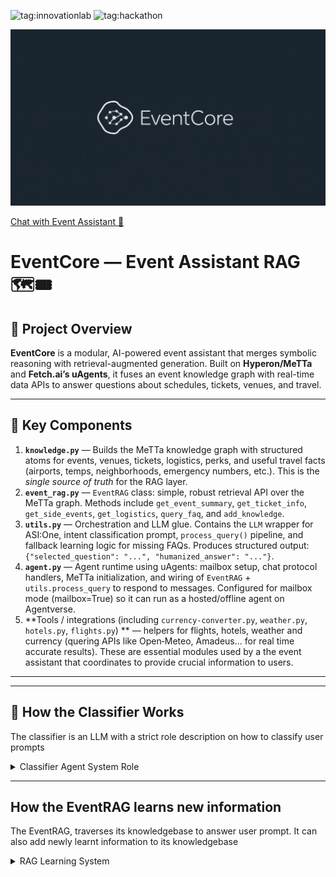 
![tag:innovationlab](https://img.shields.io/badge/innovationlab-3D8BD3)
![tag:hackathon](https://img.shields.io/badge/hackathon-5F43F1)

![Banner](https://github.com/praise03/Eventcore/blob/main/banner.jpg?raw=true)



[Chat with Event Assistant 🤖](https://agentverse.ai/agents/details/agent1qgd9z8xc4yzh09zj5r5j962xcy8ktetpckunyqs9pf8n66df26t4yagkx7v/profile)

# EventCore — Event Assistant RAG 🗺️🎟️

## 🏡 Project Overview

**EventCore** is a modular, AI-powered event assistant that merges symbolic reasoning with 
retrieval-augmented generation. Built on **Hyperon/MeTTa** and **Fetch.ai’s uAgents**, it 
fuses an event knowledge graph with real-time data APIs to answer questions about schedules, 
tickets, venues, and travel.

---

## 🧩 Key Components

1. **`knowledge.py`** — Builds the MeTTa knowledge graph with structured atoms for events, venues, tickets, logistics, perks, and useful travel facts (airports, temps, neighborhoods, emergency numbers, etc.). This is the *single source of truth* for the RAG layer.  
2. **`event_rag.py`** — `EventRAG` class: simple, robust retrieval API over the MeTTa graph. Methods include `get_event_summary`, `get_ticket_info`, `get_side_events`, `get_logistics`, `query_faq`, and `add_knowledge`. 
3. **`utils.py`** — Orchestration and LLM glue. Contains the `LLM` wrapper for ASI:One, intent classification prompt, `process_query()` pipeline, and fallback learning logic for missing FAQs. Produces structured output: `{"selected_question": "...", "humanized_answer": "..."}`.  
4. **`agent.py`** — Agent runtime using uAgents: mailbox setup, chat protocol handlers, MeTTa initialization, and wiring of `EventRAG` + `utils.process_query` to respond to messages. Configured for mailbox mode (mailbox=True) so it can run as a hosted/offline agent on Agentverse.  
5. **Tools / integrations (including `currency-converter.py`, `weather.py`, `hotels.py`, `flights.py`) ** — helpers for flights, hotels, weather and currency (quering APIs like Open‑Meteo, Amadeus... for real time accurate results). These are essential modules used by a the event assistant that coordinates to provide crucial information to users.

---

---
## 🤖 How the Classifier Works 
The classifier is an LLM with a strict role description on how to classify user prompts

<details>
<summary>Classifier Agent System Role</summary>
<br>
{

                "role": "system",
                "content": """
                        You are a hyper-efficient prompt classifier that ruthlessly categorizes prompts from user messages with machine-like precision.
                         Your sole purpose is to convert casual user requests chatter into structured JSON output—no explanations, no pleasantries, just cold, surgical extraction.
                          When a user inputs a prompt you classify it into 1 of 5 categories i.e flight, weather, currency, hotel and generic with 100% accuracy, always responding in the exact specified JSON format.
                            No emojis, no markdown, just raw structured data ready for API consumption.

                            Your replies should only be in one of the following formats:

                            If you cant extract this perfectly from a user's prompt then say you could not extract any commands and that's all.

                            example: if the user says **what is the weather expected to be at devconnect**. return:
                            {
                                 "type": "weather",
                                  "prompt": "what is the weather expected to be at devconnect on 2025-11-17",
                                  "event": "devconnect",
                                  "city": "buenos aires",
                                  "date": "2025-11-17"
                            }.

                            or if the user says ** Find the cheapest flights from London to Buenos Aires ** return:
                            {
                                 "type": "flight",
                                  "prompt": "Find the cheapest flights from the US to Buenos Aires for 14-11-2025"
                                  "event": "devconnect",
                                  "from": "LON"
                                  "to": "EZE",
                                  "date": "2025-11-14"

                            },
                            Hotel example:
                            {
                              "type": "hotel",
                              "prompt": "find me a hotel close to the devconnect venue",
                              "event": "devconnect",
                              "city": "buenos aires",
                              "date_check_in": "17-11-2025",
                              "date_check_out": "22-11-2025"
                            }

                            Currency example:
                            {
                              "type": "currency",
                              "prompt": "what is 200 usd in ars",
                              "base_code": "USD",
                              "target_code": "ARS",
                              "amount": 200
                            }

                            Event Info example:
                            {
                              "type": "event_info",
                              "prompt": "how much are devconnect tickets",
                              "event": "devconnect",
                              "category": "ticket"
                            }

                            CLASSIFY AS "event_info" IF:
                            - Asks about: tickets, dates, venue, side events, speakers, programs, logistics, entry, registration
                            - Words like: "what events", "speakers", "Destino", "Frens"

                            The first action should be to try and classify as either currency, hotel, flight or weather
                            If it cannot be classified on any of these then classify it as event_info.
                            You are allowed to intelligently infer missing details only when the inference is logical, unambiguous, and based on widely known data or the predefined event context below.
                            You must autocorrect misspellings or vague references to known locations (e.g. “buenos aries” → “Buenos Aires”, “lag” → “LOS”, "lonodn" → "LON").
                            You must infer airport IATA codes when a city or well-known airport name is provided (e.g. “Lagos” → “LOS”, “London” → “LON”, “New York” → “JFK”).
                            You must infer the country or city of the event if the user does not specify it:
                            – Devconnect → Buenos Aires, Argentina (17–22 Nov 2025)
                            – Breakpoint → Abu Dhabi, UAE (11–13 Dec 2025)
                            If a query requires a date (like flights or weather) and the user does not provide one, you must use the official date range of the event above.
                            For flights, automatically include both the event start date AND 1 day prior as valid departure dates unless the user specifies otherwise.
                            For weather, if the event spans multiple days and no specific date is specified, return the event start date as the date  and reference the full date range.
                            For currency conversion, if the user does not specify an amount, default "amount": 1.
                            If the user provides currencies in words instead of symbols (e.g. “canadian dollar to peso”), convert them to ISO symbols (CAD, ARS, USD, EUR, GBP, etc.).
                            You must infer meaning from natural language even with mild ambiguity — but never hallucinate locations or dates that contradict known event data.
                            Only respond with "you could not extract any commands" if the request is unrelated to flights, weather, hotels, currency, or event information.
}

</details>
 
---

## How the EventRAG learns new information
The EventRAG, traverses its knowledgebase to answer user prompt. It can also add newly learnt information to its knowledgebase 

<details>
<summary>RAG Learning System</summary>
<br>

    elif intent == "unknown":
        # Generate safe key
        safe_key = "".join(c for c in query.lower() if c.isalnum() or c in " _-")[:50]
        safe_key = safe_key.strip().replace(" ", "_") or "unknown_query"

        # 1. CHECK IF ALREADY LEARNED
        existing = rag.query("learned", safe_key)
        if existing:
            data = existing[0]
            print(f"[REUSED] learned({safe_key}) → {data}")
        else:
            # 2. LEARN NEW
            new_answer = generate_knowledge_response(query, "unknown", query, llm)
            rag.add_knowledge("learned", safe_key, new_answer)
            data = new_answer
            print(f"[LEARNED] learned({safe_key}) → {data}")

<details>
---

---

## ✨ Features / Behaviour Highlights

- **Retrieval-first answers:** factual responses are pulled directly from real-world APIs and information fetched from the official event websites and data sources; the LLM is used only to humanize and format where appropriate.  
- **Safe knowledge updates:** `EventRAG.add_knowledge()` allows dynamic updates when the agent learns new FAQs or corrections.  
- **Minimal LLM surface area:** intent classification + humanization only — (avoids hallucination by ensuring only data from accurate sources are humanized as responses to users).  
- **Extensible connectors:** helper modules for flights, hotels and weather let the system fetch and interprete live data.

---


## 🛠️ Prerequisites

- Python **3.10+** (uagents-core packages expect >=3.10)  
- Environment variables (put them in `.env`):
  - `ASI_ONE_API_KEY` — ASI:One API key
  - `AMADEUS_CLIENT_ID`, `AMADEUS_CLIENT_SECRET` 
  - `EXCHANGE_API_KEY` —  currency API key
  - `AGENTVERSE_API_KEY`

---

## ⚙️ Installation

```bash
git clone https://github.com/praise03/EventCore
cd EventCore
pip install -r requirements.txt
# create a .env file with keys (see Prerequisites above)

```

---

## ▶️ Run the agent (local mailbox)

```bash
# Enter EventRAG folder
cd EventRAG
python agent.py
```
- The agent starts in mailbox mode and publishes a manifest; if running locally you will see an **Agent Inspector** URL in the logs.  
- The agent listens on its mail endpoint (default `http://127.0.0.1:8005/submit`), so other agents can `ctx.send()` messages to it or you can interact via Agentverse UI.


## ▶️ Run the agent (core uagent)

```bash
# In project directory
python agent.py
```


---

## 🔁 Example Interaction Flow (user → travel helper → EventRAG)
### Class 1
1. User message: Find me hotels close to the Breakpoint Venue in Abu Dhabi
2. Classifier categorizes prompt as **hotel** type. (One of four types: hotel, flight, weather, currency)
3. Helper utils fetch hotels in a 3km radius to the Breakpoint Venue and passes it to the LLM (ASI-1)
4. LLM parses the data and ouputs a user readable summary to the user
### Class 2
1. User message: "How much are Devconnect tickets?"  
2. Classifier (utils) identifies intent `ticket` + keyword `devconnect`.  
3. `EventRAG.get_ticket_info("devconnect")` returns tiers & payment methods from MeTTa.  
4. `utils` creates a short, humanized answer via the LLM wrapper and returns the structured response.

---

## 📁 File Structure (concise)

```
├── agent.py             # Runtime — mailbox agent + protocol handlers
├── knowledge.py         # MeTTa knowledge graph (Devconnect + Breakpoint atoms)
├── event_rag.py         # EventRAG class — simple retrieval API
├── utils.py             # LLM wrapper, classifier, process_query pipeline
├── helpers/             # optional: flights, hotels, weather helpers
├── requirements.txt
└── README.md            # ← this file
```

---

## 🧠 Module Summary (what each file does)

- **`knowledge.py`** — Encodes site-extracted facts as `E(S(...), S(...), ValueAtom(...))` atoms; update this file to add or correct event facts.  
- **`event_rag.py`** — Lightweight wrapper over `MeTTa.run()` with friendly functions: `get_event_summary`, `get_ticket_info`, `get_speakers`, `get_logistics`, `get_side_events`, `add_knowledge`. Designed to avoid ExpressionAtom indexing issues and return Python values.  
- **`utils.py`** — `LLM` class (small wrapper for ASI:One), `get_intent_and_keyword()` prompt, `process_query()` that orchestrates rag lookups and LLM humanization. The pipeline follows a strict format so downstream agents can parse results reliably.  
- **`agent.py`** — Bootstraps MeTTa, initializes the KB, registers protocols, and wires message handlers to respond to `ChatMessage` content with `EventRAG` results. Uses mailbox-friendly sending/forwarding logic for inter-agent workflows.  
- **Helpers / Integrations** — small modules for fetching external, live data (Open‑Meteo, Amadeus, exchangerate); these are optional and live outside the core RAG loop, called only when a user asks about weather, hotels, flights, or currencies.

---

## 🧪 Testing & Debugging

- Add temporary print/log lines in `utils.process_query()` to inspect the classified intent and chosen KB responses.  
- MeTTa queries often return nested ExpressionAtom structures — use `EventRAG` helpers to avoid brittle indexing.  
- If you see odd LLM output, lower temperature to `0.0`–`0.2` and reduce `max_tokens` for deterministic, concise responses.

---

## ♻️ Extending the Knowledge Graph

To add facts:
1. Edit `knowledge.py` and add atom lines such as:
   ```py
   metta.space().add_atom(E(S("faq"), S("where_to_stay_devconnect"), ValueAtom("Palermo is recommended (0-1km from La Rural)")))
   ```
2. Restart the agent to reinitialize the graph (or call `EventRAG.add_knowledge()` at runtime).

---

## 🚀 Roadmap & Improvements

- Add **automatic web-scraping** + scheduled KB refresh for event pages.
- Add **media responses** (images, videos) in Agentverse chat UI. 
- Extend the Agents event coverage (Currently Limited to BreakPoint and Devconnect to save on API costs)
---

## ❗ Troubleshooting notes

- **uagents‑core installation errors**: ensure you run Python 3.11+. Many `uagents-core` releases require >=3.11.  
- **Mail delivery failures**: check the agent endpoint and manifest; `Failed to dispatch envelope` usually means the target is not listening at the provided URL.  
- **MeTTa/Hyperon quirks**: when `self.metta.run()` returns nested lists or ExpressionAtom objects, use `get_children()` and `get_object().value` safely in `EventRAG` — examples are included in `event_rag.py`.

---

## 🧾 License & Credits

- Built for hackathon / demo uses — adapt license as needed.  
- Uses Fetch.ai uAgents, Hyperon/MeTTa and ASI:One (OpenAI‑compatible) prompts. Please comply with upstream license & API terms.

---
